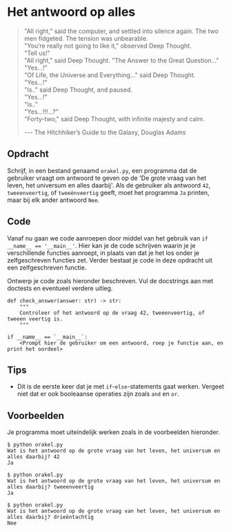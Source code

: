 # Het antwoord op alles

> "All right," said the computer, and settled into silence again. The two men fidgeted. The tension was unbearable.  
> "You’re really not going to like it," observed Deep Thought.  
> "Tell us!"  
> "All right," said Deep Thought. "The Answer to the Great Question…"  
> "Yes...!"  
> "Of Life, the Universe and Everything…" said Deep Thought.  
> "Yes...!"  
> "Is.." said Deep Thought, and paused.  
> "Yes...!"  
> "Is.."  
> "Yes...!!!...?"  
> "Forty-two," said Deep Thought, with infinite majesty and calm.
>
> --- The Hitchhiker’s Guide to the Galaxy, Douglas Adams

## Opdracht

Schrijf, in een bestand genaamd `orakel.py`, een programma dat de gebruiker vraagt om antwoord te geven op de 'De grote vraag van het leven, het universum en alles daarbij'.
Als de gebruiker als antwoord `42`, `tweeenveertig`, of `tweeënveertig` geeft, moet het programma `Ja` printen, maar bij elk ander antwoord `Nee`.

## Code

Vanaf nu gaan we code aanroepen door middel van het gebruik van `if __name__ == '__main__'`.
Hier kan je de code schrijven waarin je je verschillende functies aanroept, in plaats van dat je het los onder je zelfgeschreven functies zet.
Verder bestaat je code in deze opdracht uit een zelfgeschreven functie.

Ontwerp je code zoals hieronder beschreven. Vul de docstrings aan met doctests en eventueel verdere uitleg.

    def check_answer(answer: str) -> str:
        """
        Controleer of het antwoord op de vraag 42, tweeenveertig, of tweeen veertig is.
        """

    if __name__ == `__main__`:
        <Prompt hier de gebruiker om een antwoord, roep je functie aan, en print het oordeel>

## Tips

* Dit is de eerste keer dat je met `if`-`else`-statements gaat werken. Vergeet niet dat er ook booleaanse operaties zijn zoals `and` en `or`.

## Voorbeelden

Je programma moet uiteindelijk werken zoals in de voorbeelden hieronder.

    $ python orakel.py
    Wat is het antwoord op de grote vraag van het leven, het universum en alles daarbij? 42
    Ja

    $ python orakel.py
    Wat is het antwoord op de grote vraag van het leven, het universum en alles daarbij? tweeenveertig
    Ja

    $ python orakel.py
    Wat is het antwoord op de grote vraag van het leven, het universum en alles daarbij? drieëntachtig
    Nee
